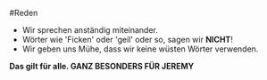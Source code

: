 #Reden
* Wir sprechen anständig miteinander.
* Wörter wie 'Ficken' oder 'geil' oder so, sagen wir __NICHT__!
* Wir geben uns Mühe, dass wir keine wüsten Wörter verwenden.


**Das gilt für alle. GANZ BESONDERS FÜR JEREMY**